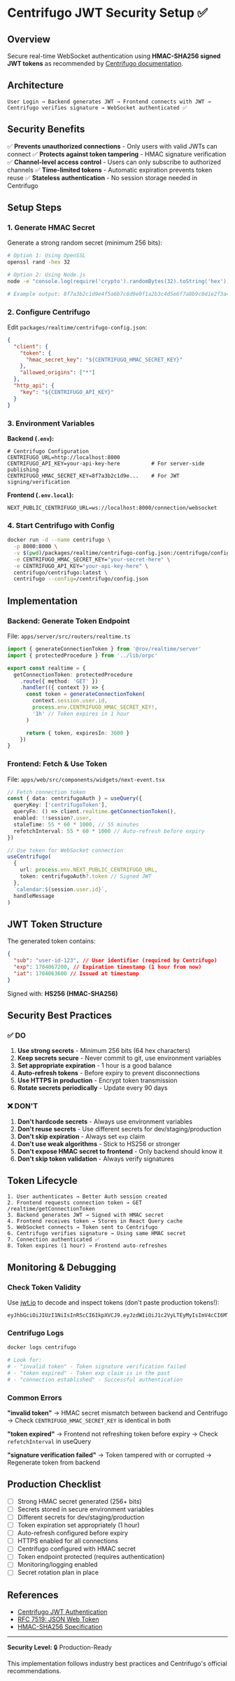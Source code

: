 # Centrifugo JWT Security Setup ✅

## Overview

Secure real-time WebSocket authentication using **HMAC-SHA256 signed JWT tokens** as recommended by [Centrifugo documentation](https://centrifugal.dev/docs/server/authentication).

## Architecture

```
User Login → Backend generates JWT → Frontend connects with JWT → Centrifugo verifies signature → WebSocket authenticated ✅
```

## Security Benefits

✅ **Prevents unauthorized connections** - Only users with valid JWTs can connect
✅ **Protects against token tampering** - HMAC signature verification
✅ **Channel-level access control** - Users can only subscribe to authorized channels
✅ **Time-limited tokens** - Automatic expiration prevents token reuse
✅ **Stateless authentication** - No session storage needed in Centrifugo

## Setup Steps

### 1. Generate HMAC Secret

Generate a strong random secret (minimum 256 bits):

```bash
# Option 1: Using OpenSSL
openssl rand -hex 32

# Option 2: Using Node.js
node -e "console.log(require('crypto').randomBytes(32).toString('hex'))"

# Example output: 8f7a3b2c1d9e4f5a6b7c8d9e0f1a2b3c4d5e6f7a8b9c0d1e2f3a4b5c6d7e8f9a
```

### 2. Configure Centrifugo

Edit `packages/realtime/centrifugo-config.json`:

```json
{
  "client": {
    "token": {
      "hmac_secret_key": "${CENTRIFUGO_HMAC_SECRET_KEY}"
    },
    "allowed_origins": ["*"]
  },
  "http_api": {
    "key": "${CENTRIFUGO_API_KEY}"
  }
}
```

### 3. Environment Variables

**Backend (`.env`):**

```env
# Centrifugo Configuration
CENTRIFUGO_URL=http://localhost:8000
CENTRIFUGO_API_KEY=your-api-key-here          # For server-side publishing
CENTRIFUGO_HMAC_SECRET_KEY=8f7a3b2c1d9e...    # For JWT signing/verification
```

**Frontend (`.env.local`):**

```env
NEXT_PUBLIC_CENTRIFUGO_URL=ws://localhost:8000/connection/websocket
```

### 4. Start Centrifugo with Config

```bash
docker run -d --name centrifugo \
  -p 8000:8000 \
  -v $(pwd)/packages/realtime/centrifugo-config.json:/centrifugo/config.json \
  -e CENTRIFUGO_HMAC_SECRET_KEY="your-secret-here" \
  -e CENTRIFUGO_API_KEY="your-api-key-here" \
  centrifugo/centrifugo:latest \
  centrifugo --config=/centrifugo/config.json
```

## Implementation

### Backend: Generate Token Endpoint

File: `apps/server/src/routers/realtime.ts`

```typescript
import { generateConnectionToken } from '@rov/realtime/server'
import { protectedProcedure } from '../lib/orpc'

export const realtime = {
  getConnectionToken: protectedProcedure
    .route({ method: 'GET' })
    .handler(({ context }) => {
      const token = generateConnectionToken(
        context.session.user.id,
        process.env.CENTRIFUGO_HMAC_SECRET_KEY!,
        '1h' // Token expires in 1 hour
      )

      return { token, expiresIn: 3600 }
    })
}
```

### Frontend: Fetch & Use Token

File: `apps/web/src/components/widgets/next-event.tsx`

```typescript
// Fetch connection token
const { data: centrifugoAuth } = useQuery({
  queryKey: ['centrifugoToken'],
  queryFn: () => client.realtime.getConnectionToken(),
  enabled: !!session?.user,
  staleTime: 55 * 60 * 1000, // 55 minutes
  refetchInterval: 55 * 60 * 1000 // Auto-refresh before expiry
})

// Use token for WebSocket connection
useCentrifugo(
  {
    url: process.env.NEXT_PUBLIC_CENTRIFUGO_URL,
    token: centrifugoAuth?.token // Signed JWT
  },
  `calendar:${session.user.id}`,
  handleMessage
)
```

## JWT Token Structure

The generated token contains:

```json
{
  "sub": "user-id-123", // User identifier (required by Centrifugo)
  "exp": 1704067200, // Expiration timestamp (1 hour from now)
  "iat": 1704063600 // Issued at timestamp
}
```

Signed with: **HS256 (HMAC-SHA256)**

## Security Best Practices

### ✅ DO

1. **Use strong secrets** - Minimum 256 bits (64 hex characters)
2. **Keep secrets secure** - Never commit to git, use environment variables
3. **Set appropriate expiration** - 1 hour is a good balance
4. **Auto-refresh tokens** - Before expiry to prevent disconnections
5. **Use HTTPS in production** - Encrypt token transmission
6. **Rotate secrets periodically** - Update every 90 days

### ❌ DON'T

1. **Don't hardcode secrets** - Always use environment variables
2. **Don't reuse secrets** - Use different secrets for dev/staging/production
3. **Don't skip expiration** - Always set `exp` claim
4. **Don't use weak algorithms** - Stick to HS256 or stronger
5. **Don't expose HMAC secret to frontend** - Only backend should know it
6. **Don't skip token validation** - Always verify signatures

## Token Lifecycle

```
1. User authenticates → Better Auth session created
2. Frontend requests connection token → GET /realtime/getConnectionToken
3. Backend generates JWT → Signed with HMAC secret
4. Frontend receives token → Stores in React Query cache
5. WebSocket connects → Token sent to Centrifugo
6. Centrifugo verifies signature → Using same HMAC secret
7. Connection authenticated ✅
8. Token expires (1 hour) → Frontend auto-refreshes
```

## Monitoring & Debugging

### Check Token Validity

Use [jwt.io](https://jwt.io) to decode and inspect tokens (don't paste production tokens!):

```
eyJhbGciOiJIUzI1NiIsInR5cCI6IkpXVCJ9.eyJzdWIiOiJ1c2VyLTEyMyIsImV4cCI6MTcwNDA2NzIwMCwiaWF0IjoxNzA0MDYzNjAwfQ.signature
```

### Centrifugo Logs

```bash
docker logs centrifugo

# Look for:
# - "invalid token" - Token signature verification failed
# - "token expired" - Token exp claim is in the past
# - "connection established" - Successful authentication
```

### Common Errors

**"invalid token"**
→ HMAC secret mismatch between backend and Centrifugo
→ Check `CENTRIFUGO_HMAC_SECRET_KEY` is identical in both

**"token expired"**
→ Frontend not refreshing token before expiry
→ Check `refetchInterval` in useQuery

**"signature verification failed"**
→ Token tampered with or corrupted
→ Regenerate token from backend

## Production Checklist

- [ ] Strong HMAC secret generated (256+ bits)
- [ ] Secrets stored in secure environment variables
- [ ] Different secrets for dev/staging/production
- [ ] Token expiration set appropriately (1 hour)
- [ ] Auto-refresh configured before expiry
- [ ] HTTPS enabled for all connections
- [ ] Centrifugo configured with HMAC secret
- [ ] Token endpoint protected (requires authentication)
- [ ] Monitoring/logging enabled
- [ ] Secret rotation plan in place

## References

- [Centrifugo JWT Authentication](https://centrifugal.dev/docs/server/authentication)
- [RFC 7519: JSON Web Token](https://datatracker.ietf.org/doc/html/rfc7519)
- [HMAC-SHA256 Specification](https://datatracker.ietf.org/doc/html/rfc2104)

---

**Security Level:** 🔒 Production-Ready

This implementation follows industry best practices and Centrifugo's official recommendations.
